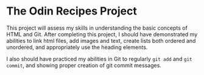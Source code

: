 # The Odin Recipes Project

This project will assess my skills in understanding the basic concepts of HTML and Git. After completing this project, I should have demonstrated my abilities to link html files, add images and text, create lists both ordered and unordered, and appropriately use the heading elements.

I also should have practiced my abilities in Git to regularly `git add` and `git commit`, and showing proper creation of git commit messages.